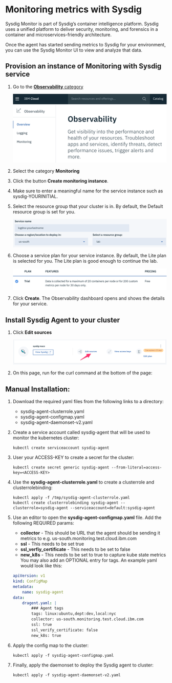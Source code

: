 # Monitoring metrics with Sysdig

Sysdig Monitor is part of Sysdig’s container intelligence platform. Sysdig uses a unified platform to deliver security, monitoring, and forensics in a container and microservices-friendly architecture.

Once the agent has started sending metrics to Sysdig for your environment, you can use the Sysdig Monitor UI to view and analyze that data.

## Provision an instance of Monitoring with Sysdig service

1. Go to the [**Observability** category](https://cloud.ibm.com/observe)

    ![](./images/observe-landing.png)

1. Select the category **Monitoring**

1. Click the button **Create monitoring instance**.

1. Make sure to enter a meaningful name for the service instance such as sysdig-YOURINITIAL.

1. Select the resource group that your cluster is in. By default, the Default resource group is set for you.

    ![](./images/logging-creation.png)

1. Choose a service plan for your service instance. By default, the Lite plan is selected for you. The Lite plan is good enough to continue the lab.

    ![](./images/sysdig-plan.png)

1. Click **Create**. The Observability dashboard opens and shows the details for your service.

## Install Sysdig Agent to your cluster

1. Click **Edit sources**

    ![](./images/sysdig-edit.png)

1. On this page, run for the curl command at the bottom of the page:



## Manual Installation:

1. Download the required yaml files from the following links to a directory:
    * sysdig-agent-clusterrole.yaml
    * sysdig-agent-configmap.yaml
    * sysdig-agent-daemonset-v2.yaml

1. Create a service account called sysdig-agent that will be used to monitor the kubernetes cluster:
    ```
    kubectl create serviceaccount sysdig-agent
    ```

1. User your ACCESS-KEY to create a secret for the cluster:
    ```
    kubectl create secret generic sysdig-agent --from-literal=access-key=<ACCESS-KEY>
    ```

1. Use the **sysdig-agent-clusterrole.yaml** to create a clusterrole and clusterrolebinding:
    ```
    kubectl apply -f /tmp/sysdig-agent-clusterrole.yaml
    kubectl create clusterrolebinding sysdig-agent --clusterrole=sysdig-agent --serviceaccount=default:sysdig-agent
    ```

1. Use an editor to open the **sysdig-agent-configmap.yaml** file. Add the following REQUIRED params:
    * **collector** - This should be URL that the agent should be sending it metrics to e.g. us-south.monitoring.test.cloud.ibm.com
    * **ssl** - This needs to be set true
    * **ssl_verfiy_certificate** - This needs to be set to false
    * **new_k8s** - This needs to be set to true to capture kube state metrics
You may also add an OPTIONAL entry for tags. An example yaml would look like this:
    ```yaml
    apiVersion: v1
    kind: ConfigMap
    metadata:
        name: sysdig-agent
    data:
        dragent.yaml: |
            ### Agent tags
            tags: linux:ubuntu,dept:dev,local:nyc
            collector: us-south.monitoring.test.cloud.ibm.com
            ssl: true
            ssl_verify_certificate: false
            new_k8s: true
    ```

1. Apply the config map to the cluster:
    ```
    kubectl apply -f sysdig-agent-configmap.yaml
    ```

1. Finally, apply the daemonset to deploy the Sysdig agent to cluster:
    ```
    kubectl apply -f sysdig-agent-daemonset-v2.yaml
    ```